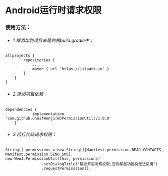 # Android运行时请求权限
### 使用方法： 
* ###### 1.将添加到项目末尾的根build.gradle中： 
```
allprojects {
		repositories {
			...
			maven { url 'https://jitpack.io' }
		}
	}
}
```
* ###### 2.添加项目依赖： 
```
dependencies {
	        implementation 'com.github.GhostWenju:WJPermissionUtil:v1.0.0'
	}
```
* ###### 3.两行代码请求权限： 
```
String[] permissions = new String[]{Manifest.permission.READ_CONTACTS, Manifest.permission.SEND_SMS};
new WenJuPermissionUtil(this, permissions)
                .setDialogTitle("建议开启所有权限,否则某些功能将无法使用")
                .requestPermisssion();
```

